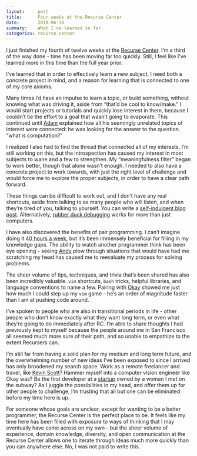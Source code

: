 ```yaml
---
layout:     post
title:      Four weeks at the Recurse Center
date:       2018-06-18
summary:    What I've learned so far.
categories: recurse center
---
```


I just finished my fourth of twelve weeks at the [Recurse Center](https://recurse.com). I’m a third of the way done - time has been moving far too quickly. Still, I feel like I’ve learned more in this time than the full year prior.

I’ve learned that in order to effectively learn a new subject, I need both a concrete project in mind, and a reason for learning that is connected to one of my core axioms.

Many times I’d have an impulse to learn a topic, or build something, without knowing what was driving it, aside from “that’d be cool to know/make.” I would start projects or tutorials and quickly lose interest in them, because I couldn’t tie the effort to a goal that wasn’t going to evaporate. This continued until [Adam](https://www.adampalay.com/) explained how all his seemingly unrelated topics of interest were connected: he was looking for the answer to the question “what is computation?”

I realized I also had to find the thread that connected all of my interests. I’m still working on this, but the introspection has caused my interest in most subjects to wane and a few to strengthen. My “meaningfulness filter” began to work better, though that alone wasn’t enough. I needed to also have a concrete project to work towards, with just the right level of challenge and would force me to explore the proper subjects, in order to have a clear path forward.

These things can be difficult to work out, and I don’t have any real shortcuts, aside from talking to as many people who will listen, and when they’re tired of you, talking to yourself. You can write a [self-indulgent blog post](./). Alternatively, [rubber duck debugging](https://en.wikipedia.org/wiki/Rubber_duck_debugging) works for more than just computers.

I have also discovered the benefits of pair programming. I can’t imagine doing it [40 hours a week](https://content.pivotal.io/blog/pair-programming-considered-extremely-beneficial), but it’s been immensely beneficial for filling in my knowledge gaps. The ability to watch another programmer think has been eye opening - seeing [Andy](http://andychu.net/) plow through situations that would have had me scratching my head has caused me to reevaluate my process for solving problems.

The sheer volume of tips, techniques, and trivia that’s been shared has also been incredibly valuable. `vim` shortcuts, `bash` tricks, helpful libraries, and language conventions to name a few. Pairing with [Okay](https://github.com/okayzed) showed me just how much I could step up my `vim` game - he’s an order of magnitude faster than I am at pushing code around.

I’ve spoken to people who are also in transitional periods in life - other people who don’t know exactly what they want long term, or even what they’re going to do immediately after RC. I’m able to share thoughts I had previously kept to myself because the people around me in San Francisco all seemed much more sure of their path, and so unable to empathize to the extent Recursers can.

I’m still far from having a solid plan for my medium and long term future, and the overwhelming number of new ideas I’ve been exposed to since I arrived has only broadened my search space. Work as a remote freelancer and travel, like [Kevin Scott](https://thekevinscott.com/)? Hammer myself into a computer vision engineer like Okay was? Be the first developer at a [startup](https://www.mywellbeing.us/) owned by a woman I met on the subway? As I juggle the possibilities in my head, and offer them up for other people to challenge, I’m trusting that all but one can be eliminated before my time here is up.

For someone whose goals are unclear, except for wanting to be a better programmer, the Recurse Center is the perfect place to be. It feels like my time here has been filled with exposure to ways of thinking that I may eventually have come across on my own - but the sheer volume of experience, domain knowledge, diversity, and open communication at the Recurse Center allows one to iterate through ideas much more quickly than you can anywhere else. No, I was not paid to write this.

